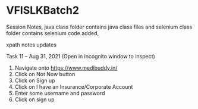 # VFISLKBatch2

Session Notes, java class folder contains java class files and selenium class folder contains selenium code added,

xpath notes updates

Task 11 – Aug 31, 2021 (Open in incognito window to inspect) 
1.	Navigate onto https://www.medibuddy.in/
2.	Click on Not Now button
3.	Click on Sign up
4.	Click on I have an Insurance/Corporate Account
5.	Enter some username and password 
6.	Click on sign up


